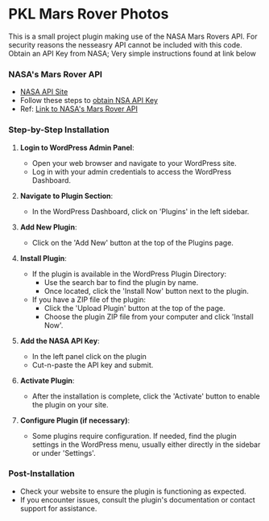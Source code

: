 # PKL Mars Rover Photos

This is a small project plugin making use of the NASA Mars Rovers API.
For security reasons the nesseasry API cannot be included with this code.
Obtain an API Key from NASA; Very simple instructions found at link below

### NASA's Mars Rover API

 - [NASA API Site](https://api.nasa.gov/)
 - Follow these steps to [obtain NSA API Key](./NASA-API-KEY.mdNASA-API-KEY.md)
 - Ref: [Link to NASA's Mars Rover API](https://www.postman.com/miguelolave/workspace/nasa-open-apis/collection/3419756-7b01ae55-5ebe-4616-8f1f-bcaf7f55d26d?tab=overview)
 

### Step-by-Step Installation

1. **Login to WordPress Admin Panel**:

   - Open your web browser and navigate to your WordPress site.
   - Log in with your admin credentials to access the WordPress Dashboard.

1. **Navigate to Plugin Section**:

   - In the WordPress Dashboard, click on 'Plugins' in the left sidebar.

1. **Add New Plugin**:

   - Click on the 'Add New' button at the top of the Plugins page.

1. **Install Plugin**:

   - If the plugin is available in the WordPress Plugin Directory:
     - Use the search bar to find the plugin by name.
     - Once located, click the 'Install Now' button next to the plugin.
   - If you have a ZIP file of the plugin:
     - Click the 'Upload Plugin' button at the top of the page.
     - Choose the plugin ZIP file from your computer and click 'Install Now'.

1. **Add the NASA API Key**:
   
    - In the left panel click on the plugin
    - Cut-n-paste the API key and submit.

1. **Activate Plugin**:

   - After the installation is complete, click the 'Activate' button to enable the plugin on your site.

1. **Configure Plugin (if necessary)**:
   - Some plugins require configuration. If needed, find the plugin settings in the WordPress menu, usually either directly in the sidebar or under 'Settings'.

### Post-Installation

- Check your website to ensure the plugin is functioning as expected.
- If you encounter issues, consult the plugin's documentation or contact support for assistance.
